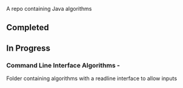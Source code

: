 A repo containing Java algorithms 

## Completed

## In Progress

### Command Line Interface Algorithms - 

Folder containing algorithms with a readline interface to allow inputs


